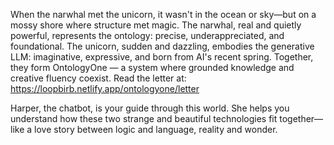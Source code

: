 When the narwhal met the unicorn, it wasn't in the ocean or sky—but on a mossy shore where structure met magic. The narwhal, real and quietly powerful, represents the ontology: precise, underappreciated, and foundational. The unicorn, sudden and dazzling, embodies the generative LLM: imaginative, expressive, and born from AI's recent spring. Together, they form OntologyOne — a system where grounded knowledge and creative fluency coexist. Read the letter at: https://loopbirb.netlify.app/ontologyone/letter

Harper, the chatbot, is your guide through this world. She helps you understand how these two strange and beautiful technologies fit together—like a love story between logic and language, reality and wonder.
